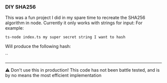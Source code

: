 ### DIY SHA256

This was a fun project I did in my spare time to recreate the SHA256 algorithm in node. Currently it only works with strings for input:
For example:

`ts-node index.ts my super secret string I want to hash`

Will produce the following hash:

``

---

:warning: Don't use this in production! This code has not been battle tested, and is by no means the most efficient implementation
